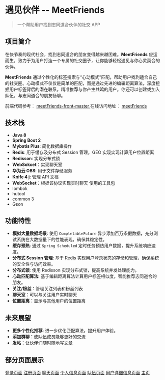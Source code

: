 # 遇见伙伴 -- MeetFriends
> 一个帮助用户找到志同道合伙伴的社交 APP

## 项目简介
在快节奏的现代社会，找到志同道合的朋友变得越来越困难。**MeetFriends** 应运而生，致力于为用户打造一个专属的社交圈子，让你能够轻松遇见与你心灵契合的伙伴。

**MeetFriends** 通过个性化的标签搜索与“心动模式”匹配，帮助用户找到适合自己的社交圈。心动模式不仅仅是简单的匹配，而是通过先进的编辑距离算法，深度挖掘用户标签背后的潜在联系，精准推荐与你产生共鸣的用户。你还可以创建或加入队伍，与志同道合的朋友畅聊。

前端代码参考： [meetFriends-front-master ]( https://github.com/lhf2003/meetFriends-front-master )
在线访问地址： [meetFriends]( http://meetfei.cn )
## 技术栈
- **Java 8** 
- **Spring Boot 2**
- **Mybatis Plus**: 简化数据库操作 
- **Redis**: 用于缓存及分布式 Session 管理，GEO 实现实现计算用户位置距离
- **Redisson**: 实现分布式锁 
- **WebSokcet**：实现聊天室
- **华为云 OBS**: 用于文件存储服务 
- **Knife 4 j**: 管理 API 文档
- **WebSocket**：根据该协议实现实时聊天
使用的工具包
- lombok
- hutool
- common 3
- Gson
## 功能特性
- **模拟大量数据场景**: 使用 `CompletableFuture` 异步添加百万条假数据，充分测试系统在大数据量下的性能表现，确保其稳定性。
- **缓存预热**: 通过 `Spring Scheduled` 定时任务预热用户数据，提升系统响应速度。
- **分布式 Session 管理**: 基于 Redis 实现用户登录状态的存储和管理，确保系统的安全性与访问效率。
- **分布式锁**: 使用 Redisson 实现分布式锁，提高系统并发处理能力。
- **心动匹配算法**: 基于编辑距离算法计算用户标签相似度，智能推荐志同道合的朋友。
- **关注/粉丝**：管理关注列表和粉丝列表
- **聊天室**：可以与关注用户实时聊天
- **位置距离**：显示与其他用户的位置距离

## 未来展望
- **更多个性化推荐**: 进一步优化匹配算法，提升用户体验。
- **添加群聊**：使队伍成员能够更好的交流
- **发帖**：让伙伴们随时随地写文章

## 部分页面展示
[登录页面](meet-friends/imgs/1.png)
[注册页面](meet-friends/imgs/2.png)
[聊天页面](meet-friends/imgs/3.png)
[个人信息页面](meet-friends/imgs/4.png)
[队伍页面](meet-friends/imgs/5.png)
[用户详细信息页面](meet-friends/imgs/7.png)
[主页](meet-friends/imgs/8.png)



